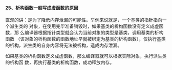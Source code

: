 #### 25、析构函数⼀般写成虚函数的原因

直观的讲：是为了降低内存泄漏的可能性。举例来说就是，⼀个基类的指针指向⼀个派⽣类的 对象，在使⽤完毕准备销毁时，如果基类的析构函数没有定义成虚函数，那 么编译器根据指针类型就会认为当前对象的类型是基类，调⽤基类的析构函数 （该对象的析构函数的函数地址早就被绑定为基类的析构函数），仅执⾏基类的析构，派⽣类的自身内容将⽆法被析构，造成内存泄漏。

如果基类的析构函数定义成虚函数，那么编译器就可以根据实际对象，执⾏派⽣类的析构函 数，再执⾏基类的析构函数，成功释放内存。